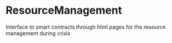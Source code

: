 # ResourceManagement
Interface to smart contracts through html pages for the resource management during crisis
